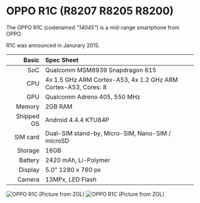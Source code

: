 
OPPO R1C (R8207 R8205 R8200)
============================

The OPPO R1C (codenamed _"14045"_) is a mid-range smartphone from OPPO.

R1C was announced in Janurary 2015.

Basic		| Spec Sheet
---------------:|:---------------------------------
SoC		| Qualcomm MSM8939 Snapdragon 615
CPU		| 4x 1.5 GHz ARM Cortex-A53, 4x 1.2 GHz ARM Cortex-A53, Cores: 8
GPU		| Qualcomm Adreno 405, 550 MHz
Memory		| 2GB RAM
Shipped OS	| Android 4.4.4 KTU84P
SIM card	| Dual-SIM stand-by, Micro-SIM, Nano-SIM / microSD
Storage		| 16GB
Battery		| 2420 mAh, Li-Polymer
Display		| 5.0" 1280 x 760 px
Camera		| 13MPx, LED Flash

![OPPO R1C (Picture from ZOL)](http://2c.zol-img.com.cn/product/148_1200x900/942/ceEfr4RRsQM2.jpg "OPPO R1C in white")
![OPPO R1C (Picture from ZOL)](http://2c.zol-img.com.cn/product/147_1200x900/172/ceqq9gO40Oq5.jpg "OPPO R1C in blue")
